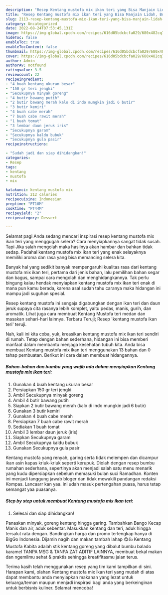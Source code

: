 ```yaml
---
description: "Resep Kentang mustofa mix ikan teri yang Bisa Manjain Lidah, Buat Buka Puasa Bisa Manjain Lidah"
title: "Resep Kentang mustofa mix ikan teri yang Bisa Manjain Lidah, Buat Buka Puasa Bisa Manjain Lidah"
slug: 2113-resep-kentang-mustofa-mix-ikan-teri-yang-bisa-manjain-lidah-buat-buka-puasa-bisa-manjain-lidah
category: Uncategorized
date: 2022-08-24T07:53:45.131Z
image: https://img-global.cpcdn.com/recipes/616d05bdcbcfa029/680x482cq70/kentang-mustofa-mix-ikan-teri-foto-resep-utama.jpg
hideToc: false
enableToc: true
enableTocContent: false
thumbnail: https://img-global.cpcdn.com/recipes/616d05bdcbcfa029/680x482cq70/kentang-mustofa-mix-ikan-teri-foto-resep-utama.jpg
cover: https://img-global.cpcdn.com/recipes/616d05bdcbcfa029/680x482cq70/kentang-mustofa-mix-ikan-teri-foto-resep-utama.jpg
author: Admin
authorAv: notfound
ratingvalue: 3.5
reviewcount: 22
recipeingredient:
- "4 buah kentang ukuran besar"
- "150 gr teri jengki"
- "Secukupnya minyak goreng"
- "4 butir bawang putih"
- "2 butir bawang merah kalo di indo mungkin jadi 6 butir"
- "3 butir kemiri"
- "4 buah cabe merah"
- "7 buah cabe rawit merah"
- "1 buah tomat"
- "3 lembar daun jeruk iris"
- "Secukupnya garam"
- "Secukupnya kaldu bubuk"
- "Secukupnya gula pasir"
recipeinstructions:

- "Sudah jadi dan siap dihidangkan!"
categories:
- Resep
tags:
- kentang
- mustofa
- mix

katakunci: kentang mustofa mix 
nutrition: 212 calories
recipecuisine: Indonesian
preptime: "PT10M"
cooktime: "PT44M"
recipeyield: "2"
recipecategory: Dessert

---
```



Selamat pagi Anda sedang mencari inspirasi resep kentang mustofa mix ikan teri yang menggugah selera? Cara menyiapkannya sangat tidak susah. Tapi Jika salah mengolah maka hasilnya akan hambar dan bahkan tidak sedap. Padahal kentang mustofa mix ikan teri yang enak selayaknya memiliki aroma dan rasa yang bisa memancing selera kita.


Banyak hal yang sedikit banyak mempengaruhi kualitas rasa dari kentang mustofa mix ikan teri, pertama dari jenis bahan, lalu pemilihan bahan segar dan bagus, sampai cara mengolah dan menghidangkannya. Tak perlu bingung kalau hendak menyiapkan kentang mustofa mix ikan teri enak di mana pun kamu berada, karena asal sudah tahu caranya maka hidangan ini mampu jadi suguhan spesial.

Resep kentang mustofa ini sengaja digabungkan dengan ikan teri dan daun jeruk supaya cita rasanya lebih komplet, yaitu pedas, manis, gurih, dan aromatik. Lihat juga cara membuat Kentang Mustofa teri medan dan masakan sehari-hari lainnya. Terbaru Teruji; Resep &#39;kentang mustofa ikan teri&#39; teruji.


Nah, kali ini kita coba, yuk, kreasikan kentang mustofa mix ikan teri sendiri di rumah. Tetap dengan bahan sederhana, hidangan ini bisa memberi manfaat dalam membantu menjaga kesehatan tubuh kita. Anda bisa membuat Kentang mustofa mix ikan teri menggunakan 13 bahan dan 0 tahap pembuatan. Berikut ini cara dalam membuat hidangannya.

<!--inarticleads1-->

##### Bahan-bahan dan bumbu yang wajib ada dalam menyiapkan Kentang mustofa mix ikan teri:

1. Gunakan 4 buah kentang ukuran besar
1. Persiapkan 150 gr teri jengki
1. Ambil Secukupnya minyak goreng
1. Ambil 4 butir bawang putih
1. Siapkan 2 butir bawang merah (kalo di indo mungkin jadi 6 butir)
1. Gunakan 3 butir kemiri
1. Gunakan 4 buah cabe merah
1. Persiapkan 7 buah cabe rawit merah
1. Sediakan 1 buah tomat
1. Ambil 3 lembar daun jeruk (iris)
1. Siapkan Secukupnya garam
1. Ambil Secukupnya kaldu bubuk
1. Gunakan Secukupnya gula pasir


Kentang mustofa yang renyah, garing serta tidak melempen dan dicampur ikan asin kapas kriuk-kriuk seperti kerupuk. Diolah dengan resep bumbu rumahan sederhana, sepertinya akan menjadi salah satu menu menarik yang kudu dipersiapkan sebelum memasuki bulan suci Ramadhan. Konten ini menjadi tanggung jawab bloger dan tidak mewakili pandangan redaksi Kompas. Lancaarr kan yaa. ini udah masuk pertengahan puasa, harus tetap semangat yaa puasanya. 

<!--inarticleads2-->

##### Step by step untuk membuat Kentang mustofa mix ikan teri:


1. Selesai dan siap dihidangkan!

Panaskan minyak, goreng kentang hingga garing. Tambahkan Bango Kecap Manis dan air, aduk sebentar. Masukkan kentang dan teri, aduk hingga tersalut rata dengan. Bandingkan harga dan promo terlengkap hanya di BigGo Indonesia. Dijamin nagih dan makan tambah lahap 😋👍 Kentang Mustofa Kabita adalah stik kentang goreng yang dibalut bumbu balado karamel TANPA MSG &amp; TANPA ZAT ADITIF LAINNYA, membuat bekal makan dan ngemilmu sehat &amp; praktis sehingga kreatifitasmu jalan terus. 

Terima kasih telah menggunakan resep yang tim kami tampilkan di sini. Harapan kami, olahan Kentang mustofa mix ikan teri yang mudah di atas dapat membantu anda menyiapkan makanan yang lezat untuk keluarga/teman maupun menjadi inspirasi bagi anda yang berkeinginan untuk berbisnis kuliner. Selamat mencoba!
